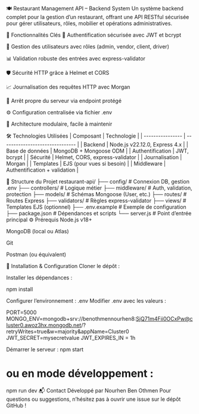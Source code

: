 🍽️ Restaurant Management API – Backend System
Un système backend complet pour la gestion d’un restaurant, offrant une API RESTful sécurisée pour gérer utilisateurs, rôles, mobilier et opérations administratives.

🚀 Fonctionnalités Clés
🔐 Authentification sécurisée avec JWT et bcrypt

👥 Gestion des utilisateurs avec rôles (admin, vendor, client, driver)

📊 Validation robuste des entrées avec express-validator

🛡️ Sécurité HTTP grâce à Helmet et CORS

📈 Journalisation des requêtes HTTP avec Morgan

🛌 Arrêt propre du serveur via endpoint protégé

⚙️ Configuration centralisée via fichier .env

🧹 Architecture modulaire, facile à maintenir

🛠️ Technologies Utilisées
| Composant        | Technologie                     |
| ---------------- | ------------------------------- |
| Backend          | Node.js v22.12.0, Express 4.x   |
| Base de données  | MongoDB + Mongoose ODM          |
| Authentification | JWT, bcrypt                     |
| Sécurité         | Helmet, CORS, express-validator |
| Journalisation   | Morgan                          |
| Templates        | EJS (pour vues si besoin)       |
| Middleware       | Authentification + validation   |

📁 Structure du Projet
restaurant-api/
├── config/           # Connexion DB, gestion .env
├── controllers/      # Logique métier
├── middleware/       # Auth, validation, protection
├── models/           # Schémas Mongoose (User, etc.)
├── routes/           # Routes Express
├── validators/       # Règles express-validator
├── views/            # Templates EJS (optionnel)
├── .env.example      # Exemple de configuration
├── package.json      # Dépendances et scripts
└── server.js         # Point d’entrée principal
⚙️ Prérequis
Node.js v18+

MongoDB (local ou Atlas)

Git

Postman (ou équivalent)

🧪 Installation & Configuration
Cloner le dépôt :


Installer les dépendances :

npm install

Configurer l’environnement : .env
Modifier .env avec les valeurs :

 PORT=5000
 MONGO_ENV=mongodb+srv://benothmennourhen8:SjQ71m4Fii0OCxPw@cluster0.awoz3hx.mongodb.net/?retryWrites=true&w=majority&appName=Cluster0
 JWT_SECRET=mysecretvalue
 JWT_EXPIRES_IN = 1h

Démarrer le serveur :
npm start
# ou en mode développement :
npm run dev
📬 Contact
Développé par Nourhen Ben Othmen
Pour questions ou suggestions, n’hésitez pas à ouvrir une issue sur le dépôt GitHub !
